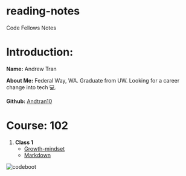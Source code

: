 # reading-notes
Code Fellows Notes
# Introduction: 

**Name:** Andrew Tran

**About Me:** Federal Way, WA. Graduate from UW. Looking for a career change into tech 💻.

**Github:** [Andtran10](https://github.com/Andtran10)

# Course: 102
1. **Class 1**
   - [Growth-mindset](https://andtran10.github.io/reading-notes/Code-102/Growth-mindset)
   - [Markdown](https://andtran10.github.io/reading-notes/Code-102/Markdown)
<!--- ### What is growth mindset?

**Growth mindset** to me is a combination of **effort**, **challenges**, **consistency**, and **self-reflection**. This mindset of starting then challenging oneself to do a little more each time until you get to your goal. Effort can be the bare minimum or the maximum, but the goal here is making the step to begin/start. Through starting and challenging yourself each and everytime you get into a rhythm of consistency. Of course during this time failure or hiccups will occur and this is where self reflection matters. Self relection is not to say you made an error or that you've become too fixated on one path, but rather allowing yourself to take a step back and look at your journey. The goal of self-reflection can be for criticism, joy, or just a break. 

### Self-Reminders:
1. Consistency: Getting a normal sleep/work schedule. Have dedicated time for studying/working. This doesn't include extra/after-hours studying. By having set times or allocating time parameters each day/week I am giving myself a guarenteed amount of time to study without interruptions.

1. Effort: I know there are time when I don't want to study or work, but even putting in the bare minimum is better than no effort. A small step is still a step at the end of the day. Not putting in any work just prolongs my journey to my goal. I want to finish coding bootcamp to re-start my life and live it. ***Small steps = good / No steps = bad***. 

1. Have fun with this whole journey. This is something new and from what I've been hearing the end goal is worth all this work. There are people I want to catch up to and through tech I can. **Enjoy and make the most out of this experience!** :frog: why no show
--->
![codeboot](https://github.com/Andtran10/reading-notes/assets/142632265/bfe40006-00ab-452d-a3c9-337f60d0779d)

